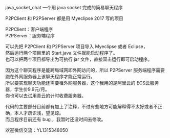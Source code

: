  java_socket_chat
一个用 java socket 完成的简易聊天程序</br>

P2PClient 和 P2PServer 都是用 Myeclipse 2017 写的项目</br>

P2PClient：客户端程序</br>
P2PServer：服务端程序</br>

可以先把 P2PClient 和 P2PServer 项目导入 Myeclipse 或者 Eclipse，</br>
然后运行两个项目里的 Start.java 文件就能启动程序了。</br>
也可以把两个项目都导出为可执行 jar 文件，直接双击运行即可启动程序。</br>

因为这个聊天程序是能跨局域网即外网访问的，所以 P2PServer 服务端程序需要跑在外网服务器上该聊天程序才能正常运行。</br>
所以要实现聊天功能还需要租外网服务器，这个我用的是阿里云的 ECS云服务器，学生价9.9元/月。</br>
你也可以去试用青云的计时收费服务器。</br>

代码的主要部分目前都有加上了注释，不过有些地方可能解释得不太好或者不正确，本人才疏识浅，望见谅。</br>
而且程序目前还有 bug ，我暂时还没时间去修改。</br>

欢迎微信交流：YL1315348050
